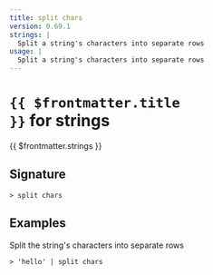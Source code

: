 ```yaml
---
title: split chars
version: 0.69.1
strings: |
  Split a string's characters into separate rows
usage: |
  Split a string's characters into separate rows
---
```


# <code>{{ $frontmatter.title }}</code> for strings

<div style='white-space: pre-wrap;margin-top: 10px'>{{ $frontmatter.strings }}</div>

## Signature

```> split chars ```

## Examples

Split the string's characters into separate rows
```shell
> 'hello' | split chars
```
